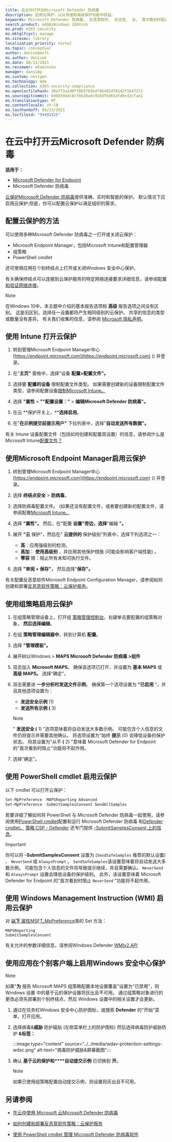 ```yaml
---
title: 在云中打开云Microsoft Defender 防病毒
description: 启用云保护，以从快速和高级保护功能中获益。
keywords: Microsoft Defender 防病毒， 反恶意软件， 安全性， 云， 首次看到时阻止
search.product: eADQiWindows 10XVcnh
ms.prod: m365-security
ms.mktglfcycl: manage
ms.sitesec: library
localization_priority: normal
ms.topic: conceptual
author: denisebmsft
ms.author: deniseb
ms.date: 08/31/2021
ms.reviewer: mkaminska
manager: dansimp
ms.custom: nextgen
ms.technology: mde
ms.collection: m365-security-compliance
ms.openlocfilehash: 36e773a2d0ff865703bd796492df81d2f1647372
ms.sourcegitcommit: 6968594dc8cf8b30a4c958df6d65dfd0cd2cfae1
ms.translationtype: MT
ms.contentlocale: zh-CN
ms.lasthandoff: 09/23/2021
ms.locfileid: "59491525"
---
```

# <a name="turn-on-cloud-protection-in-microsoft-defender-antivirus"></a>在云中打开云Microsoft Defender 防病毒

**适用于：**

- [Microsoft Defender for Endpoint](/microsoft-365/security/defender-endpoint/)
- Microsoft Defender 防病毒

[云保护Microsoft Defender 防病毒](cloud-protection-microsoft-defender-antivirus.md)提供准确、实时和智能的保护。 默认情况下应启用云保护;但是，你可以配置云保护以满足组织的需求。

## <a name="methods-to-configure-cloud-protection"></a>配置云保护的方法

可以使用多种Microsoft Defender 防病毒之一打开或关闭云保护：

- Microsoft Endpoint Manager，包括Microsoft Intune和配置管理器
- 组策略
- PowerShell cmdlet

还可使用应用在个别终结点上打开或关闭Windows 安全中心保护。 

有关确保终结点可以连接到云保护服务的特定网络连接要求详细信息，请参阅配置 [和验证网络连接](configure-network-connections-microsoft-defender-antivirus.md)。

> [!NOTE]
> 在Windows 10中，本主题中介绍的基本报告选项和 **高级** 报告选项之间没有区别。  这是旧区别，选择任一设置都将产生相同级别的云保护。 共享的信息的类型或数量没有差异。 有关我们收集的信息，请参阅 [Microsoft 隐私声明](https://go.microsoft.com/fwlink/?linkid=521839)。

## <a name="use-intune-to-turn-on-cloud-protection"></a>使用 Intune 打开云保护

1. 转到管理Microsoft Endpoint Manager中心 [https://endpoint.microsoft.com](https://endpoint.microsoft.com) () 并登录。

2. 在"**主页"** 窗格中，选择"设备 **配置>配置文件"。**

3. 选择要 **配置的设备** 限制配置文件类型。 如果需要创建新的设备限制配置文件类型，请参阅配置设备[限制Microsoft Intune。](/intune/device-restrictions-configure)

4. 选择 **"属性** \> **""配置设置："** \> **编辑Microsoft Defender 防病毒"。**

5. 在云 **保护开关上，****选择启用**。

6. 在"**在示例提交前提示用户"** 下拉列表中，选择"**自动发送所有数据"。**

有关 Intune 设备配置文件（包括如何创建和配置其设置）的信息，请参阅什么是Microsoft Intune[配置文件？](/intune/device-profiles)

## <a name="use-microsoft-endpoint-manager-to-turn-on-cloud-protection"></a>使用Microsoft Endpoint Manager启用云保护

1. 转到管理Microsoft Endpoint Manager中心 [https://endpoint.microsoft.com](https://endpoint.microsoft.com) () 并登录。

2. 选择 **终结点安全** \> **防病毒**。

3. 选择防病毒配置文件。  (如果还没有配置文件，或者要创建新的配置文件，请参阅配置[Microsoft Intune。](/intune/device-restrictions-configure)

4. 选择 **"属性"。** 然后，在"配置 **设置"旁边，选择**"编辑 **"。**

5. 展开 **"云** 保护"，然后在" **云提供的** 保护级别"列表中，选择下列选项之一：
   - **高**：应用强级别的检测。
   - **高加**： **使用高级别** ，并应用其他保护措施 (可能会影响客户端性能) 。
   - **零容** 限：阻止所有未知可执行文件。

6. 选择 **"审阅 + 保存"，** 然后选择"**保存"。**

有关配置反恶意软件Microsoft Endpoint Configuration Manager，请参阅如何创建和部署[反恶意软件策略：云保护服务](/configmgr/protect/deploy-use/endpoint-antimalware-policies#cloud-protection-service)。

## <a name="use-group-policy-to-turn-on-cloud-protection"></a>使用组策略启用云保护

1. 在组策略管理设备上，打开组 [策略管理控制台](/previous-versions/windows/it-pro/windows-server-2008-R2-and-2008/cc731212(v=ws.11))，右键单击要配置的组策略对象， **然后选择编辑**。

2. 在组 **策略管理编辑器中**，转到计算机 **配置**。

3. 选择 **"管理模板"。**

4. 展开树以Windows   >  **MAPS Microsoft Defender 防病毒 >组件**

5. 双击加入 **Microsoft MAPS**。 确保该选项已打开，并设置为 **基本 MAPS** 或 **高级 MAPS。** 选择“确定”。

6. 双击需要进 **一步分析时发送文件示例**。 确保第一个选项设置为 **"已启用** "，并且其他选项设置为：

   - **发送安全示例** (1) 
   - **发送所有示例 (** 3) 

   >[!NOTE]
   > " **发送安全 (** 1) "选项意味着将自动发送大多数示例。 可能包含个人信息的文件仍将提示并需要其他确认。
   > 将选项设置为"始终 **提示** (0) 会降低设备的保护状态。 将其设置为"从不 **(** 2) "意味着 Microsoft Defender for [](configure-block-at-first-sight-microsoft-defender-antivirus.md) Endpoint 的"首次看到时阻止"功能将不起作用。

7. 选择“确定”。

## <a name="use-powershell-cmdlets-to-turn-on-cloud-protection"></a>使用 PowerShell cmdlet 启用云保护

以下 cmdlet 可以打开云保护：

```PowerShell
Set-MpPreference -MAPSReporting Advanced
Set-MpPreference -SubmitSamplesConsent SendAllSamples
```

若要详细了解如何将 PowerShell 与 Microsoft Defender 防病毒一起使用，请参阅使用[PowerShell cmdlet](use-powershell-cmdlets-microsoft-defender-antivirus.md)配置和运行 Microsoft Defender 防病毒 和[Defender cmdlet。](/powershell/module/defender/) [策略 CSP - Defender](/windows/client-management/mdm/policy-csp-defender) 还专门提供 [-SubmitSamplesConsent 上的信息](/windows/client-management/mdm/policy-csp-defender#defender-submitsamplesconsent)。

> [!IMPORTANT]
> 你可以将 **-SubmitSamplesConsent** 设置为 (`SendSafeSamples` 推荐的默认设置) 、 `NeverSend` 或 `AlwaysPrompt` 。 `SendSafeSamples`该设置意味着将自动发送大多数示例。 可能包含个人信息的文件将导致提示继续，并且需要确认。
> `NeverSend`和 `AlwaysPrompt` 设置会降低设备的保护级别。 此外，该设置意味着 Microsoft Defender for Endpoint 的"首次看到时阻止 `NeverSend` "功能将不起作用。 [](configure-block-at-first-sight-microsoft-defender-antivirus.md)

## <a name="use-windows-management-instruction-wmi-to-turn-on-cloud-protection"></a>使用 Windows Management Instruction (WMI) 启用云保护

对 [**以下** 属性MSFT_MpPreference](/previous-versions/windows/desktop/defender/set-msft-mppreference)类的 Set 方法：

```WMI
MAPSReporting
SubmitSamplesConsent
```

有关允许的参数详细信息，请参阅Windows Defender [WMIv2 API](/previous-versions/windows/desktop/defender/windows-defender-wmiv2-apis-portal)

## <a name="turn-on-cloud-protection-on-individual-clients-with-the-windows-security-app"></a>使用应用在个别客户端上启用Windows 安全中心保护

> [!NOTE]
> 如果"**为** 报告 Microsoft MAPS 组策略配置本地设置覆盖"设置为"已禁用"，则 Windows 设置 中的基于云的保护设置将灰出且不可用。  通过组策略对象进行的更改必须先部署到个别终结点，然后 Windows 设置中的相关设置才会更新。

1. 通过在任务栏Windows 安全中心防护图标，或搜索 **Defender** 的"开始"菜单，打开应用。

2. 选择病毒&**威胁** 防护磁贴 (左侧菜单栏上的防护图标) 然后选择病毒防护威胁防护 **&标签：**

    :::image type="content" source="../../media/wdav-protection-settings-wdsc.png" alt-text="病毒防护威胁&屏幕截图":::

3. 确认 **基于云的保护和****自动提交示例** 已切换到 **开**。

   > [!NOTE]
   > 如果已使用组策略配置自动提交示例，则设置将灰出且不可用。

## <a name="see-also"></a>另请参阅

- [在云中使用 Microsoft 云Microsoft Defender 防病毒](cloud-protection-microsoft-defender-antivirus.md)

- [如何创建和部署反恶意软件策略：云保护服务](/configmgr/protect/deploy-use/endpoint-antimalware-policies#cloud-protection-service)

- [使用 PowerShell cmdlet 管理 Microsoft Defender 防病毒软件](use-powershell-cmdlets-microsoft-defender-antivirus.md)
